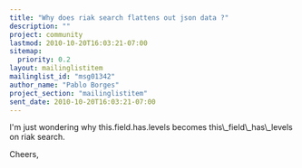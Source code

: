 ```yaml
---
title: "Why does riak search flattens out json data ?"
description: ""
project: community
lastmod: 2010-10-20T16:03:21-07:00
sitemap:
  priority: 0.2
layout: mailinglistitem
mailinglist_id: "msg01342"
author_name: "Pablo Borges"
project_section: "mailinglistitem"
sent_date: 2010-10-20T16:03:21-07:00
---
```



I'm just wondering why this.field.has.levels becomes this\\_field\\_has\\_levels
on riak search.

Cheers,
